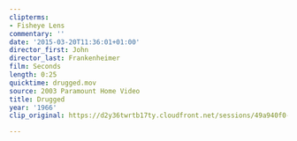 ```yaml
---
clipterms:
- Fisheye Lens
commentary: ''
date: '2015-03-20T11:36:01+01:00'
director_first: John
director_last: Frankenheimer
film: Seconds
length: 0:25
quicktime: drugged.mov
source: 2003 Paramount Home Video
title: Drugged
year: '1966'
clip_original: https://d2y36twrtb17ty.cloudfront.net/sessions/49a940f0-1b42-477c-82c8-ae31015cf25a/54f27f2f-00a1-4bea-b15e-ae31015cf262-2b80bea1-9051-49e7-8190-ae31015d0fd1.mp4

---
```

